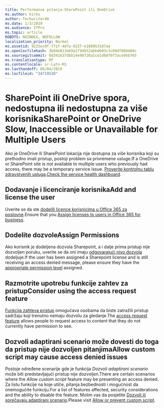 ```yaml
---
title: Performanse pitanja-SharePoint ili OneDrive
ms.author: kirks
author: Techwriter40
ms.date: 1/3/2019
ms.audience: ITPro
ms.topic: article
ROBOTS: NOINDEX, NOFOLLOW
localization_priority: Normal
ms.assetid: 9225ec0f-771f-4d7a-8157-e188953107aa
ms.openlocfilehash: 3b04e811b69a1f9d652abbd603c3c09df068480c
ms.sourcegitcommit: 6d341637dbb14e90726a1ce1d68f077ace9bb765
ms.translationtype: MT
ms.contentlocale: sr-Latn-RS
ms.lasthandoff: 06/04/2019
ms.locfileid: "34719530"
---
```

# <a name="sharepoint-or-onedrive-slow-inaccessible-or-unavailable-for-multiple-users"></a><span data-ttu-id="cec97-102">SharePoint ili OneDrive spora, nedostupna ili nedostupna za više korisnika</span><span class="sxs-lookup"><span data-stu-id="cec97-102">SharePoint or OneDrive Slow, Inaccessible or Unavailable for Multiple Users</span></span>

<span data-ttu-id="cec97-103">Ako je OneDrive ili SharePoint lokacija nije dostupna za više korisnika koji su prethodno imali pristup, postoji problem sa privremene usluge.</span><span class="sxs-lookup"><span data-stu-id="cec97-103">If a OneDrive or SharePoint site is not available to multiple users who previously had access, there may be a temporary service issue.</span></span> <span data-ttu-id="cec97-104">[Proverite kontrolnu tablu zdravstvenih usluga](https://portal.office.com/adminportal/home#/servicehealth).</span><span class="sxs-lookup"><span data-stu-id="cec97-104">[Check the service health dashboard](https://portal.office.com/adminportal/home#/servicehealth).</span></span>

## <a name="add-and-license-the-user"></a><span data-ttu-id="cec97-105">Dodavanje i licenciranje korisnika</span><span class="sxs-lookup"><span data-stu-id="cec97-105">Add and license the user</span></span>

<span data-ttu-id="cec97-106">Uverite se da ste [dodelili licence korisnicima u Office 365 za poslovne](https://docs.microsoft.com/en-us/office365/admin/subscriptions-and-billing/assign-licenses-to-users?view=o365-worldwide&amp;tabs=One).</span><span class="sxs-lookup"><span data-stu-id="cec97-106">Ensure that you [Assign licenses to users in Office 365 for business](https://docs.microsoft.com/en-us/office365/admin/subscriptions-and-billing/assign-licenses-to-users?view=o365-worldwide&amp;tabs=One).</span></span>


## <a name="assign-permissions"></a><span data-ttu-id="cec97-107">Dodelite dozvole</span><span class="sxs-lookup"><span data-stu-id="cec97-107">Assign Permissions</span></span>

<span data-ttu-id="cec97-108">Ako korisnik je dodeljena dozvola Sharepoint, a i dalje prima pristup nije dozvoljen poruku, uverite se da oni imaju [odgovarajući nivo dozvola](https://docs.microsoft.com/en-us/sharepoint/understanding-permission-levels) dodeljuje.</span><span class="sxs-lookup"><span data-stu-id="cec97-108">If the user has been assigned a Sharepoint license and is still receiving an access denied message, please ensure they have the [appropriate permission level](https://docs.microsoft.com/en-us/sharepoint/understanding-permission-levels) assigned.</span></span>

## <a name="consider-using-the-access-request-feature"></a><span data-ttu-id="cec97-109">Razmotrite upotrebu funkcije zahtev za pristup</span><span class="sxs-lookup"><span data-stu-id="cec97-109">Consider using the access request feature</span></span>

<span data-ttu-id="cec97-110">[Funkcija zahteva pristup](https://support.office.com/en-us/article/Set-up-and-manage-access-requests-94B26E0B-2822-49D4-929A-8455698654B3) omogućava osobama da biste zatražili pristup sadržaju koji trenutno nemaju dozvolu za gledanje.</span><span class="sxs-lookup"><span data-stu-id="cec97-110">The [access request feature](https://support.office.com/en-us/article/Set-up-and-manage-access-requests-94B26E0B-2822-49D4-929A-8455698654B3) allows people to request access to content that they do not currently have permission to see.</span></span>

## <a name="allow-custom-script-may-cause-access-denied-issues"></a><span data-ttu-id="cec97-111">Dozvoli adaptirani scenario može dovesti do toga da pristup nije dozvoljen pitanjima</span><span class="sxs-lookup"><span data-stu-id="cec97-111">Allow custom script may cause access denied issues</span></span>

<span data-ttu-id="cec97-112">Postoje određene scenarije gde je funkcija *Dozvoli adaptirani scenario* može biti predstavljajući pristup nije dozvoljen.</span><span class="sxs-lookup"><span data-stu-id="cec97-112">There are certain scenarios where the *Allow custom script* feature may be presenting an access denied.</span></span> <span data-ttu-id="cec97-113">Za listu funkcije na koje utiče, pitanja bezbednosti i mogućnost da onemogućite funkciju.</span><span class="sxs-lookup"><span data-stu-id="cec97-113">For a list of features affected, security considerations and the ability to disable the feature.</span></span> <span data-ttu-id="cec97-114">Molim vas da posjetite [Dozvoli ili sprečavaju adaptirani scenario](https://docs.microsoft.com/en-us/sharepoint/allow-or-prevent-custom-script).</span><span class="sxs-lookup"><span data-stu-id="cec97-114">Please visit [Allow or prevent custom script](https://docs.microsoft.com/en-us/sharepoint/allow-or-prevent-custom-script).</span></span>

